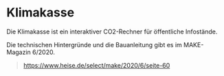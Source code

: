 # Klimakasse
Die Klimakasse ist ein interaktiver CO2-Rechner für öffentliche Infostände.

Die technischen Hintergründe und die Bauanleitung gibt es im MAKE-Magazin 6/2020.
> https://www.heise.de/select/make/2020/6/seite-60
